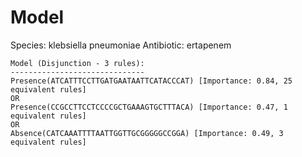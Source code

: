 
# Model

Species: klebsiella pneumoniae
Antibiotic: ertapenem

```
Model (Disjunction - 3 rules):
------------------------------
Presence(ATCATTTCCTTGATGAATAATTCATACCCAT) [Importance: 0.84, 25 equivalent rules]
OR
Presence(CCGCCTTCCTCCCCGCTGAAAGTGCTTTACA) [Importance: 0.47, 1 equivalent rules]
OR
Absence(CATCAAATTTTAATTGGTTGCGGGGGCCGGA) [Importance: 0.49, 3 equivalent rules]

```

